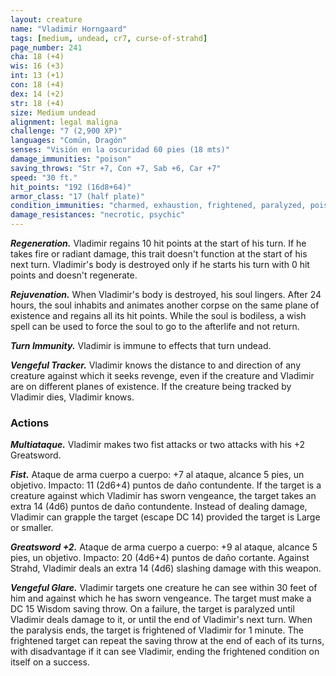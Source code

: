 ```yaml
---
layout: creature
name: "Vladimir Horngaard"
tags: [medium, undead, cr7, curse-of-strahd]
page_number: 241
cha: 18 (+4)
wis: 16 (+3)
int: 13 (+1)
con: 18 (+4)
dex: 14 (+2)
str: 18 (+4)
size: Medium undead
alignment: legal maligna
challenge: "7 (2,900 XP)"
languages: "Común, Dragón"
senses: "Visión en la oscuridad 60 pies (18 mts)"
damage_immunities: "poison"
saving_throws: "Str +7, Con +7, Sab +6, Car +7"
speed: "30 ft."
hit_points: "192 (16d8+64)"
armor_class: "17 (half plate)"
condition_immunities: "charmed, exhaustion, frightened, paralyzed, poisoned, stunned"
damage_resistances: "necrotic, psychic"
---
```


***Regeneration.*** Vladimir regains 10 hit points at the start of his turn. If he takes fire or radiant damage, this trait doesn't function at the start of his next turn. Vladimir's body is destroyed only if he starts his turn with 0 hit points and doesn't regenerate.

***Rejuvenation.*** When Vladimir's body is destroyed, his soul lingers. After 24 hours, the soul inhabits and animates another corpse on the same plane of existence and regains all its hit points. While the soul is bodiless, a wish spell can be used to force the soul to go to the afterlife and not return.

***Turn Immunity.*** Vladimir is immune to effects that turn undead.

***Vengeful Tracker.*** Vladimir knows the distance to and direction of any creature against which it seeks revenge, even if the creature and Vladimir are on different planes of existence. If the creature being tracked by Vladimir dies, Vladimir knows.

### Actions

***Multiataque.*** Vladimir makes two fist attacks or two attacks with his +2 Greatsword.

***Fist.*** Ataque de arma cuerpo a cuerpo: +7 al ataque, alcance 5 pies, un objetivo. Impacto: 11 (2d6+4) puntos de daño contundente. If the target is a creature against which Vladimir has sworn vengeance, the target takes an extra 14 (4d6) puntos de daño contundente. Instead of dealing damage, Vladimir can grapple the target (escape DC 14) provided the target is Large or smaller.

***Greatsword +2.*** Ataque de arma cuerpo a cuerpo: +9 al ataque, alcance 5 pies, un objetivo. Impacto: 20 (4d6+4) puntos de daño cortante. Against Strahd, Vladimir deals an extra 14 (4d6) slashing damage with this weapon.

***Vengeful Glare.*** Vladimir targets one creature he can see within 30 feet of him and against which he has sworn vengeance. The target must make a DC 15 Wisdom saving throw. On a failure, the target is paralyzed until Vladimir deals damage to it, or until the end of Vladimir's next turn. When the paralysis ends, the target is frightened of Vladimir for 1 minute. The frightened target can repeat the saving throw at the end of each of its turns, with disadvantage if it can see Vladimir, ending the frightened condition on itself on a success.